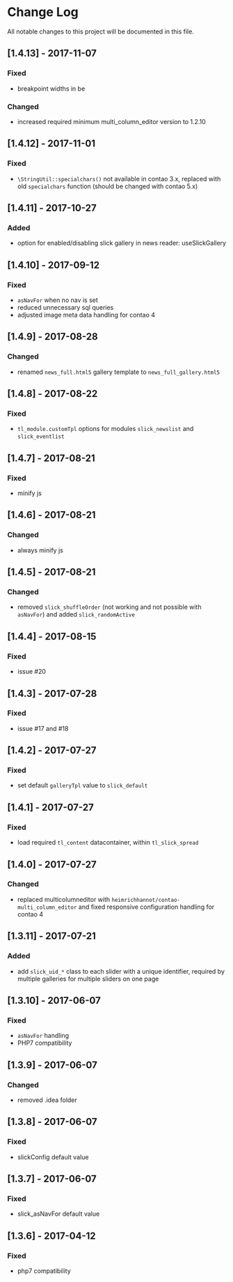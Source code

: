 # Change Log
All notable changes to this project will be documented in this file.

## [1.4.13] - 2017-11-07

### Fixed

- breakpoint widths in be

### Changed
- increased required minimum multi_column_editor version to 1.2.10

## [1.4.12] - 2017-11-01

### Fixed

- `\StringUtil::specialchars()` not available in contao 3.x, replaced with old `specialchars` function (should be changed with contao 5.x)

## [1.4.11] - 2017-10-27

### Added
- option for enabled/disabling slick gallery in news reader: useSlickGallery

## [1.4.10] - 2017-09-12

### Fixed
- `asNavFor` when no nav is set 
- reduced unnecessary sql queries
- adjusted image meta data handling for contao 4

## [1.4.9] - 2017-08-28

### Changed
- renamed `news_full.html5` gallery template to `news_full_gallery.html5`

## [1.4.8] - 2017-08-22

### Fixed
- `tl_module.customTpl` options for modules `slick_newslist` and `slick_eventlist` 

## [1.4.7] - 2017-08-21

### Fixed
- minify js

## [1.4.6] - 2017-08-21

### Changed
- always minify js

## [1.4.5] - 2017-08-21

### Changed
- removed `slick_shuffleOrder` (not working and not possible with `asNavFor`) and added `slick_randomActive`

## [1.4.4] - 2017-08-15

### Fixed

- issue #20

## [1.4.3] - 2017-07-28

### Fixed

- issue #17 and #18

## [1.4.2] - 2017-07-27

### Fixed

- set default `galleryTpl` value to `slick_default`

## [1.4.1] - 2017-07-27

### Fixed

- load required `tl_content` datacontainer, within `tl_slick_spread`

## [1.4.0] - 2017-07-27

### Changed

- replaced multicolumneditor with `heimrichhannot/contao-multi_column_editor` and fixed responsive configuration handling for contao 4

## [1.3.11] - 2017-07-21

### Added
- add `slick_uid_*` class to each slider with a unique identifier, required by multiple galleries for multiple sliders on one page  

## [1.3.10] - 2017-06-07

### Fixed
- `asNavFor` handling
- PHP7 compatibility

## [1.3.9] - 2017-06-07

### Changed
- removed .idea folder

## [1.3.8] - 2017-06-07

### Fixed
- slickConfig default value

## [1.3.7] - 2017-06-07

### Fixed
- slick_asNavFor default value

## [1.3.6] - 2017-04-12

### Fixed
- php7 compatibility
